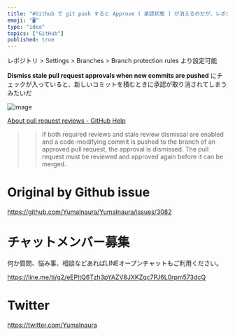 ```yaml
---
title: "#Github で git push すると Approve ( 承認状態 ) が消えるのだが、レポジトリの設定で変更可能っぽい。 ( Di"
emoji: "🖥"
type: "idea"
topics: ["GitHub"]
published: true
---
```


レポジトリ > Settings > Branches > Branch protection rules より設定可能

**Dismiss stale pull request approvals when new commits are pushed** にチェックが入っていると、新しいコミットを積むときに承認が取り消されてしまうみたいだ

![image](https://user-images.githubusercontent.com/13635059/79624792-17d60680-815f-11ea-849c-a216ab5f06c4.png)

[About pull request reviews - GitHub Help](https://help.github.com/en/github/collaborating-with-issues-and-pull-requests/about-pull-request-reviews)

>>If both required reviews and stale review dismissal are enabled and a code-modifying commit is pushed to the branch of an approved pull request, the approval is dismissed. The pull request must be reviewed and approved again before it can be merged.

# Original by Github issue

https://github.com/YumaInaura/YumaInaura/issues/3082











<!-- Update From Qiita API -->

# チャットメンバー募集


何か質問、悩み事、相談などあればLINEオープンチャットもご利用ください。

https://line.me/ti/g2/eEPltQ6Tzh3pYAZV8JXKZqc7PJ6L0rpm573dcQ





# Twitter


https://twitter.com/YumaInaura


<!-- Update From Qiita API -->


